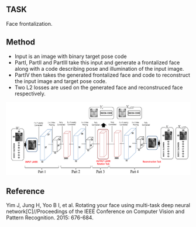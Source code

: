 ## TASK
Face frontalization.

## Method
- Input is an image with binary target pose code
- PartI, PartII and PartIII take this input and generate a frontalized face along with a code describing pose and illumination of the input image.
- PartIV then takes the generated frontalized face and code to reconstruct the input image and target pose code.
- Two L2 losses are used on the generated face and reconstruced face respectively.
<img src="images/Yim16.png" height=200>

## Reference
Yim J, Jung H, Yoo B I, et al. Rotating your face using multi-task deep neural network[C]//Proceedings of the IEEE Conference on Computer Vision and Pattern Recognition. 2015: 676-684.